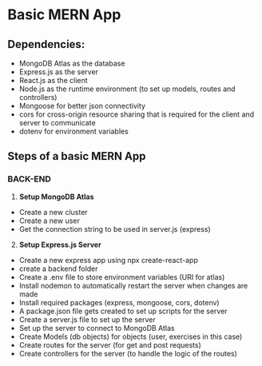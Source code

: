 # Basic MERN App
## Dependencies:
- MongoDB Atlas as the database
- Express.js as the server
- React.js as the client
- Node.js as the runtime environment (to set up models, routes
and controllers)
- Mongoose for better json connectivity
- cors for cross-origin resource sharing that is required for the client and server to communicate
- dotenv for environment variables

## Steps of a basic MERN App
### BACK-END
1. **Setup MongoDB Atlas**
- Create a new cluster
- Create a new user
- Get the connection string to be used in server.js (express)

2. **Setup Express.js Server**
- Create a new express app using npx create-react-app
- create a backend folder
- Create a .env file to store environment variables (URI for atlas)
- Install nodemon to automatically restart the server when changes are made
- Install required packages (express, mongoose, cors, dotenv)
- A package.json file gets created to set up scripts for the server
- Create a server.js file to set up the server
- Set up the server to connect to MongoDB Atlas
- Create Models (db objects) for objects (user, exercises in this case)
- Create routes for the server (for get and post requests)
- Create controllers for the server (to handle the logic of the routes)



